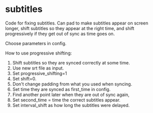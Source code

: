 # subtitles
Code for fixing subtitles. Can pad to make subtitles appear on screen longer, shift subtitles so they appear at the right time, and shift progressively if they get out of sync as time goes on.

Choose parameters in config. 

How to use progressive shifting:

1. Shift subtitles so they are synced correctly at some time.
2. Use new srt file as input.
3. Set progressive_shifting=1
4. Set shift=0.
5. Don't change padding from what you used when syncing.
6. Set time they are synced as first_time in config.
8. Find another point later when they are out of sync again,
8. Set second_time = time the correct subtitles appear.
9. Set interval_shift as how long the subtitles were delayed.
